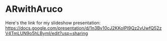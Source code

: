 # ARwithAruco
 Here's the link for my slideshow presentation: https://docs.google.com/presentation/d/1n3Bv10cJ2KKolPI9Qz2vUwfQ52zV4TmLUN9o5hLBymI/edit?usp=sharing
